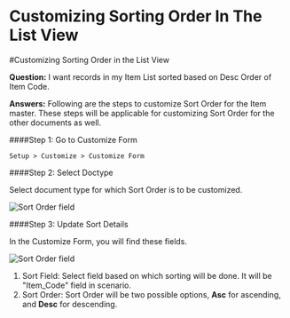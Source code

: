 # Customizing Sorting Order In The List View

#Customizing Sorting Order in the List View

**Question:** I want records in my Item List sorted based on Desc Order of Item Code.

**Answers:** Following are the steps to customize Sort Order for the Item master. These steps will be applicable for customizing Sort Order for the other documents as well.

####Step 1: Go to Customize Form

`Setup > Customize > Customize Form`

####Step 2: Select Doctype

Select document type for which Sort Order is to be customized.

<img alt="Sort Order field" class="screenshot" src="{{docs_base_url}}/assets/img/articles/sort-order-2.png">

####Step 3: Update Sort Details

In the Customize Form, you will find these fields.

<img alt="Sort Order field" class="screenshot" src="{{docs_base_url}}/assets/img/articles/sort-order-1.png">

1. Sort Field: Select field based on which sorting will be done. It will be "Item_Code" field in scenario.
2. Sort Order: Sort Order will be two possible options, **Asc** for ascending, and **Desc** for descending.

<!-- markdown -->